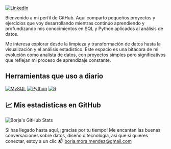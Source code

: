 
[![LinkedIn](https://img.shields.io/badge/-LinkedIn-black?style=flat-square&logo=linkedin&logoColor=white)](https://www.linkedin.com/in/borjamoramendez/)

Bienvenido a mi perfil de GitHub. Aquí comparto pequeños proyectos y ejercicios que voy desarrollando mientras continúo aprendiendo y profundizando mis conocimientos en SQL y Python aplicados al análisis de datos.

Me interesa explorar desde la limpieza y transformación de datos hasta la visualización y el análisis estadístico. Este espacio es una bitácora de mi evolución como analista de datos, con proyectos simples pero significativos que reflejan mi proceso de aprendizaje constante.


## Herramientas que uso a diario

[![MySQL](https://img.shields.io/badge/MySQL-4479A1?style=flat-square&logo=mysql&logoColor=white)](https://www.mysql.com/)
[![Python](https://img.shields.io/badge/Python-3776AB?style=flat-square&logo=python&logoColor=white)](https://www.python.org/)
[![R](https://img.shields.io/badge/R-276DC3?style=flat-square&logo=r&logoColor=white)](https://www.r-project.org/)



## 📈 Mis estadísticas en GitHub

![Borja's GitHub Stats](https://github-readme-stats.vercel.app/api?username=borjamome&show_icons=true&theme=buefy)


Si has llegado hasta aquí, ¡gracias por tu tiempo! Me encantan las buenas conversaciones sobre datos, diseño o tecnología, así que si quieres conectar, estoy a un clic 📬 borja.mora.mendez@gmail.com  

